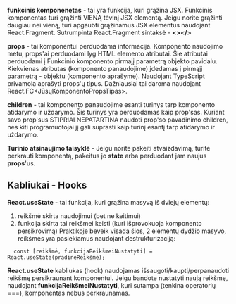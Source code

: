 __funkcinis komponenetas__ - tai yra funkcija, kuri grąžina JSX. Funkcinis komponentas turi grąžinti VIENĄ tėvinį JSX elementą. Jeigu norite grąžinti daugiau nei vieną, turi apgaubti grąžinamus JSX elementus naudojant React.Fragment. Sutrumpinta React.Fragment sintaksė - __<></>__

__props__ - tai komponentui perduodama informacija. Komponento naudojimo metu, props'ai perduodami lyg HTML elemento atributai. Šie atributai perduodami į Funkcinio komponento pirmajį parametrą objekto pavidalu.
Kiekvienas atributas (komponento panaudojime) įdedamas į pirmąjį parametrą - objektu (komponento aprašyme). Naudojant TypeScript privamola aprašyti props'ų tipus. Dažniausiai tai daroma naudojant React.FC<JūsųKomponentoPropsTipas>.

__children__ - tai komponento panaudojime esanti turinys tarp komponento atidarymo ir uždarymo. Šis turinys yra perduodamas kaip prop'sas. Kuriant savo prop'sus STIPRIAI NEPATARTINA naudoti prop'so pavadinimo children, nes kiti programuotojai jį gali suprasti kaip turinį esantį tarp atidarymo ir uždarymo.


__Turinio atsinaujimo taisyklė__ - Jeigu norite pakeiti atvaizdavimą, turite perkrauti komponentą, pakeitus jo __state__ arba perduodant jam naujus __props__'us.

## Kabliukai - Hooks
__React.useState__ - tai funkcija, kuri grąžina masyvą iš dviejų elementų:
  1. reikšmė skirta naudojimui (bet ne keitimui)
  2. funkcija skirta tai reikšmei keisti (kuri išprovokuoja komponento persikrovimą)
Praktikoje beveik visada šios, 2 elementų dydžio masyvo, reikšmės yra pasiekiamus naudojant destrukturizaciją:
```tsx
  const [reikšmė, funkcijaReikšmeiNustatyti] = React.useState(pradinėReikšmė);
```
__React.useState__ kabliukas (hook) naudojamas išsaugoti/kaupti/perpanaudoti reikšmę persikraunant komponentui. 
Jeigu bandote nustatyti naują reikšmę, naudojant __funkcijaReikšmeiNustatyti__, kuri sutampa (tenkina operatorių ===), komponentas nebus perkraunamas.